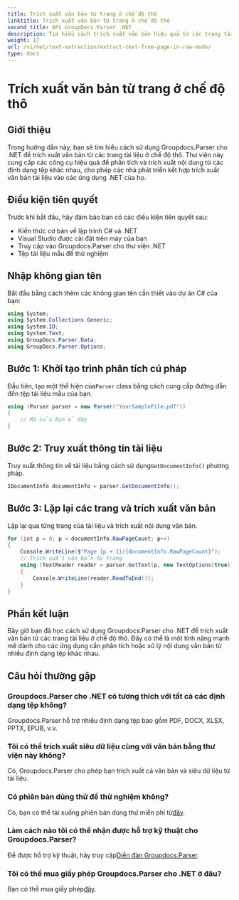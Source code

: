 ```yaml
---
title: Trích xuất văn bản từ trang ở chế độ thô
linktitle: Trích xuất văn bản từ trang ở chế độ thô
second_title: API GroupDocs.Parser .NET
description: Tìm hiểu cách trích xuất văn bản hiệu quả từ các trang tài liệu bằng Groupdocs.Parser cho .NET trong hướng dẫn toàn diện này.
weight: 17
url: /vi/net/text-extraction/extract-text-from-page-in-raw-mode/
type: docs
---
```

# Trích xuất văn bản từ trang ở chế độ thô

## Giới thiệu
Trong hướng dẫn này, bạn sẽ tìm hiểu cách sử dụng Groupdocs.Parser cho .NET để trích xuất văn bản từ các trang tài liệu ở chế độ thô. Thư viện này cung cấp các công cụ hiệu quả để phân tích và trích xuất nội dung từ các định dạng tệp khác nhau, cho phép các nhà phát triển kết hợp trích xuất văn bản tài liệu vào các ứng dụng .NET của họ.
## Điều kiện tiên quyết
Trước khi bắt đầu, hãy đảm bảo bạn có các điều kiện tiên quyết sau:
- Kiến thức cơ bản về lập trình C# và .NET
- Visual Studio được cài đặt trên máy của bạn
- Truy cập vào Groupdocs.Parser cho thư viện .NET
- Tệp tài liệu mẫu để thử nghiệm

## Nhập không gian tên
Bắt đầu bằng cách thêm các không gian tên cần thiết vào dự án C# của bạn:
```csharp
using System;
using System.Collections.Generic;
using System.IO;
using System.Text;
using GroupDocs.Parser.Data;
using GroupDocs.Parser.Options;
```
## Bước 1: Khởi tạo trình phân tích cú pháp
 Đầu tiên, tạo một thể hiện của`Parser` class bằng cách cung cấp đường dẫn đến tệp tài liệu mẫu của bạn.
```csharp
using (Parser parser = new Parser("YourSampleFile.pdf"))
{
    // Mã của bạn ở đây
}
```
## Bước 2: Truy xuất thông tin tài liệu
 Truy xuất thông tin về tài liệu bằng cách sử dụng`GetDocumentInfo()` phương pháp.
```csharp
IDocumentInfo documentInfo = parser.GetDocumentInfo();
```
## Bước 3: Lặp lại các trang và trích xuất văn bản
Lặp lại qua từng trang của tài liệu và trích xuất nội dung văn bản.
```csharp
for (int p = 0; p < documentInfo.RawPageCount; p++)
{
    Console.WriteLine($"Page {p + 1}/{documentInfo.RawPageCount}");
    // Trích xuất văn bản từ trang
    using (TextReader reader = parser.GetText(p, new TextOptions(true)))
    {
        Console.WriteLine(reader.ReadToEnd());
    }
}
```

## Phần kết luận
Bây giờ bạn đã học cách sử dụng Groupdocs.Parser cho .NET để trích xuất văn bản từ các trang tài liệu ở chế độ thô. Đây có thể là một tính năng mạnh mẽ dành cho các ứng dụng cần phân tích hoặc xử lý nội dung văn bản từ nhiều định dạng tệp khác nhau.

## Câu hỏi thường gặp
### Groupdocs.Parser cho .NET có tương thích với tất cả các định dạng tệp không?
Groupdocs.Parser hỗ trợ nhiều định dạng tệp bao gồm PDF, DOCX, XLSX, PPTX, EPUB, v.v.
### Tôi có thể trích xuất siêu dữ liệu cùng với văn bản bằng thư viện này không?
Có, Groupdocs.Parser cho phép bạn trích xuất cả văn bản và siêu dữ liệu từ tài liệu.
### Có phiên bản dùng thử để thử nghiệm không?
 Có, bạn có thể tải xuống phiên bản dùng thử miễn phí từ[đây](https://releases.groupdocs.com/).
### Làm cách nào tôi có thể nhận được hỗ trợ kỹ thuật cho Groupdocs.Parser?
 Để được hỗ trợ kỹ thuật, hãy truy cập[Diễn đàn Groupdocs.Parser](https://forum.groupdocs.com/c/parser/17).
### Tôi có thể mua giấy phép Groupdocs.Parser cho .NET ở đâu?
 Bạn có thể mua giấy phép[đây](https://purchase.groupdocs.com/buy).